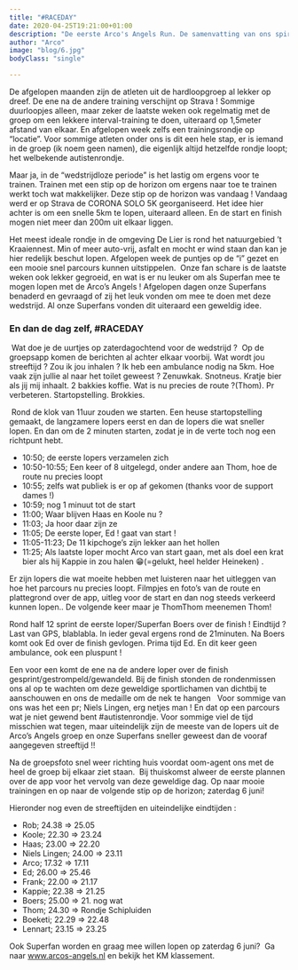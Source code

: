 ```yaml
---
title: "#RACEDAY"
date: 2020-04-25T19:21:00+01:00
description: "De eerste Arco's Angels Run. De samenvatting van ons spiritueel leider!"
author: "Arco"
image: "blog/6.jpg"
bodyClass: "single"

---
```


De afgelopen maanden zijn de atleten uit de hardloopgroep al lekker op dreef. De ene na de andere training verschijnt op Strava ! Sommige duurloopjes alleen, maar zeker de laatste weken ook regelmatig met de groep om een lekkere interval-training te doen, uiteraard op 1,5meter afstand van elkaar. En afgelopen week zelfs een trainingsrondje op “locatie”. Voor sommige atleten onder ons is dit een hele stap, er is iemand in de groep (ik noem geen namen), die eigenlijk altijd hetzelfde rondje loopt; het welbekende autistenrondje.

Maar ja, in de “wedstrijdloze periode” is het lastig om ergens voor te trainen. Trainen met een stip op de horizon om ergens naar toe te trainen werkt toch wat makkelijker. Deze stip op de horizon was vandaag ! Vandaag werd er op Strava de CORONA SOLO 5K georganiseerd. Het idee hier achter is om een snelle 5km te lopen, uiteraard alleen. En de start en finish mogen niet meer dan 200m uit elkaar liggen.  

Het meest ideale rondje in de omgeving De Lier is rond het natuurgebied ’t Kraaiennest. Min of meer auto-vrij, asfalt en mocht er wind staan dan kan je hier redelijk beschut lopen. Afgelopen week de puntjes op de “i” gezet en een mooie snel parcours kunnen uitstippelen.  Onze fan schare is de laatste weken ook lekker gegroeid, en wat is er nu leuker om als Superfan mee te mogen lopen met de Arco’s Angels ! Afgelopen dagen onze Superfans benaderd en gevraagd of zij het leuk vonden om mee te doen met deze wedstrijd. Al onze Superfans vonden dit uiteraard een geweldig idee.  

### En dan de dag zelf, #RACEDAY
 Wat doe je de uurtjes op zaterdagochtend voor de wedstrijd ?  Op de groepsapp komen de berichten al achter elkaar voorbij. Wat wordt jou streeftijd ? Zou ik jou inhalen ? Ik heb een ambulance nodig na 5km. Hoe vaak zijn jullie al naar het toilet geweest ? Zenuwkak. Snotneus. Kratje bier als jij mij inhaalt. 2 bakkies koffie. Wat is nu precies de route ?(Thom). Pr verbeteren. Startopstelling. Brokkies.

 Rond de klok van 11uur zouden we starten. Een heuse startopstelling gemaakt, de langzamere lopers eerst en dan de lopers die wat sneller lopen. En dan om de 2 minuten starten, zodat je in de verte toch nog een richtpunt hebt. 

- 10:50; de eerste lopers verzamelen zich
- 10:50-10:55; Een keer of 8 uitgelegd, onder andere aan Thom, hoe de route nu precies loopt
- 10:55; zelfs wat publiek is er op af gekomen (thanks voor de support dames !)
- 10:59; nog 1 minuut tot de start 
- 11:00; Waar blijven Haas en Koole nu ?
- 11:03; Ja hoor daar zijn ze
- 11:05; De eerste loper, Ed ! gaat van start !
- 11:05-11:23; De 11 kipchoge’s zijn lekker aan het hollen
- 11:25; Als laatste loper mocht Arco van start gaan, met als doel een krat bier als hij Kappie in zou halen 😁(=gelukt, heel helder Heineken) . 

Er zijn lopers die wat moeite hebben met luisteren naar het uitleggen van hoe het parcours nu precies loopt. Filmpjes en foto’s van de route en plattegrond over de app, uitleg voor de start en dan nog steeds verkeerd kunnen lopen.. De volgende keer maar je ThomThom meenemen Thom!

Rond half 12 sprint de eerste loper/Superfan Boers over de finish ! Eindtijd ? Last van GPS, blablabla. In ieder geval ergens rond de 21minuten. Na Boers komt ook Ed over de finish gevlogen. Prima tijd Ed. En dit keer geen ambulance, ook een pluspunt ! 

Een voor een komt de ene na de andere loper over de finish gesprint/gestrompeld/gewandeld. Bij de finish stonden de rondenmissen ons al op te wachten om deze geweldige sportlichamen van dichtbij te aanschouwen en ons de medaille om de nek te hangen   Voor sommige van ons was het een pr; Niels Lingen, erg netjes man ! En dat op een parcours wat je niet gewend bent #autistenrondje. Voor sommige viel de tijd misschien wat tegen, maar uiteindelijk zijn de meeste van de lopers uit de Arco’s Angels groep en onze Superfans sneller geweest dan de vooraf aangegeven streeftijd !! 

Na de groepsfoto snel weer richting huis voordat oom-agent ons met de heel de groep bij elkaar ziet staan.  Bij thuiskomst alweer de eerste plannen over de app voor het vervolg van deze geweldige dag. Op naar mooie trainingen en op naar de volgende stip op de horizon; zaterdag 6 juni!

Hieronder nog even de streeftijden en uiteindelijke eindtijden :

* Rob; 24.38 => 25.05
* Koole; 22.30 => 23.24
* Haas; 23.00 => 22.20
* Niels Lingen; 24.00 => 23.11
* Arco; 17.32 => 17.11
* Ed; 26.00 => 25.46
* Frank; 22.00 => 21.17
* Kappie; 22.38 => 21.25
* Boers; 25.00 => 21. nog wat
* Thom; 24.30 => Rondje Schipluiden
* Boeketi; 22.29 => 22.48
* Lennart; 23.15 => 23.25

Ook Superfan worden en graag mee willen lopen op zaterdag 6 juni?  Ga naar www.arcos-angels.nl en bekijk het KM klassement.